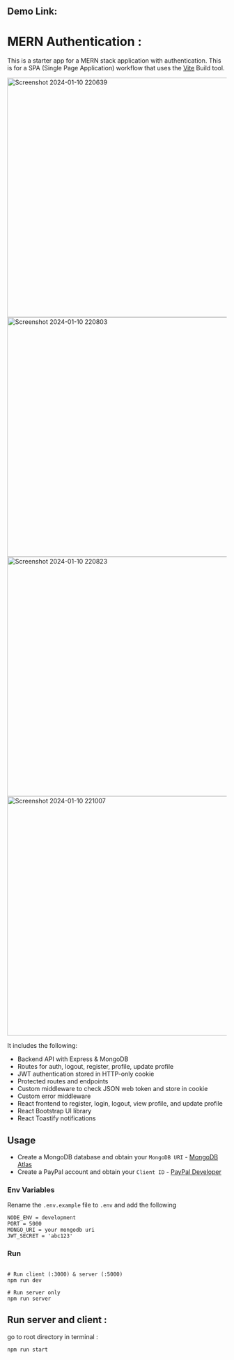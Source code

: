 
## Demo Link: 

# MERN Authentication :
This is a starter app for a MERN stack application with authentication. This is for a SPA (Single Page Application) workflow that uses the [Vite](https://vite.dev) Build tool. 

<img width="960" height="550" alt="Screenshot 2024-01-10 220639" src="https://github.com/Atul9180/React_MailBox_Client/assets/110973046/1eb62925-85c2-402f-8ce6-821acee28500">

<img width="960" height="550" alt="Screenshot 2024-01-10 220803" src="https://github.com/Atul9180/React_MailBox_Client/assets/110973046/dc86e2c2-5a4e-4aad-b87f-174aa7495cba">

<img width="960" height="550" alt="Screenshot 2024-01-10 220823" src="https://github.com/Atul9180/React_MailBox_Client/assets/110973046/cb7de1f8-496e-4bbe-aa1c-c420c9b694eb">

<img width="960" height="550" alt="Screenshot 2024-01-10 221007" src="https://github.com/Atul9180/React_MailBox_Client/assets/110973046/4e3c9cd1-e0be-4f0b-a38e-b254ee9aff61">

It includes the following:

- Backend API with Express & MongoDB
- Routes for auth, logout, register, profile, update profile
- JWT authentication stored in HTTP-only cookie
- Protected routes and endpoints
- Custom middleware to check JSON web token and store in cookie
- Custom error middleware
- React frontend to register, login, logout, view profile, and update profile
- React Bootstrap UI library
- React Toastify notifications

## Usage

- Create a MongoDB database and obtain your `MongoDB URI` - [MongoDB Atlas](https://www.mongodb.com/cloud/atlas/register)
- Create a PayPal account and obtain your `Client ID` - [PayPal Developer](https://developer.paypal.com/)

### Env Variables

Rename the `.env.example` file to `.env` and add the following

```
NODE_ENV = development
PORT = 5000
MONGO_URI = your mongodb uri
JWT_SECRET = 'abc123'
```

### Run 

```

# Run client (:3000) & server (:5000)
npm run dev

# Run server only
npm run server
```

## Run server and client :

go to root directory in terminal :
```
npm run start
```
